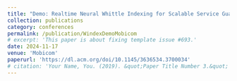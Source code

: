 ```yaml
---
title: "Demo: Realtime Neural Whittle Indexing for Scalable Service Guarantees in NextG Cellular Networks, Archana Bura, Ushasi Ghosh, Dinesh Bharadia, Srinivas Shakkottai"
collection: publications
category: conferences
permalink: /publication/WindexDemoMobicom
# excerpt: 'This paper is about fixing template issue #693.'
date: 2024-11-17
venue: 'Mobicom'
paperurl: 'https://dl.acm.org/doi/10.1145/3636534.3700034'
# citation: 'Your Name, You. (2019). &quot;Paper Title Number 3.&quot; <i>GitHub Journal of Bugs</i>. 1(3).'
---
```


